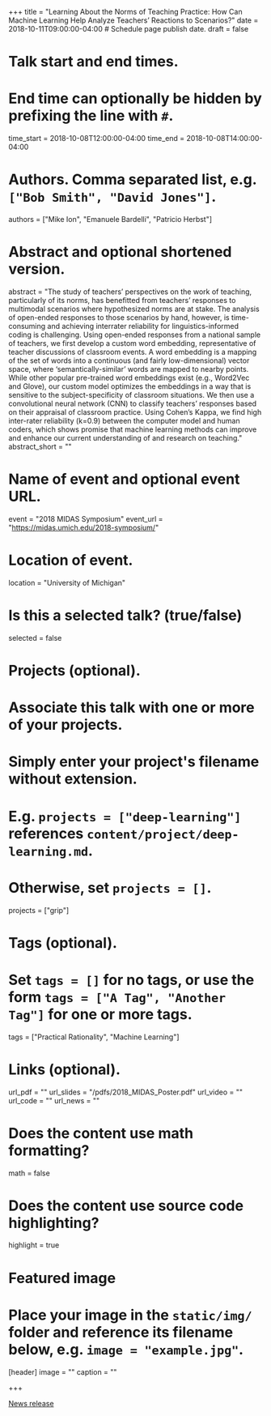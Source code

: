 +++
title = "Learning About the Norms of Teaching Practice: How Can Machine Learning Help Analyze Teachers’ Reactions to Scenarios?"
date = 2018-10-11T09:00:00-04:00  # Schedule page publish date.
draft = false

# Talk start and end times.
#   End time can optionally be hidden by prefixing the line with `#`.
time_start = 2018-10-08T12:00:00-04:00
time_end = 2018-10-08T14:00:00-04:00

# Authors. Comma separated list, e.g. `["Bob Smith", "David Jones"]`.
authors = ["Mike Ion", "Emanuele Bardelli", "Patricio Herbst"]

# Abstract and optional shortened version.
abstract = "The study of teachers’ perspectives on the work of teaching, particularly of its norms, has benefitted from teachers’ responses to multimodal scenarios where hypothesized norms are at stake. The analysis of open-ended responses to those scenarios by hand, however, is time- consuming and achieving interrater reliability for linguistics-informed coding is challenging. Using open-ended responses from a national sample of teachers, we first develop a custom word embedding, representative of teacher discussions of classroom events. A word embedding is a mapping of the set of words into a continuous (and fairly low-dimensional) vector space, where ‘semantically-similar’ words are mapped to nearby points. While other popular pre-trained word embeddings exist (e.g., Word2Vec and Glove), our custom model optimizes the embeddings in a way that is sensitive to the subject-specificity of classroom situations. We then use a convolutional neural network (CNN) to classify teachers’ responses based on their appraisal of classroom practice. Using Cohen’s Kappa, we find high inter-rater reliability (k=0.9) between the computer model and human coders, which shows promise that machine learning methods can improve and enhance our current understanding of and research on teaching."
abstract_short = ""

# Name of event and optional event URL.
event = "2018 MIDAS Symposium"
event_url = "https://midas.umich.edu/2018-symposium/"

# Location of event.
location = "University of Michigan"

# Is this a selected talk? (true/false)
selected = false

# Projects (optional).
#   Associate this talk with one or more of your projects.
#   Simply enter your project's filename without extension.
#   E.g. `projects = ["deep-learning"]` references `content/project/deep-learning.md`.
#   Otherwise, set `projects = []`.
projects = ["grip"]

# Tags (optional).
#   Set `tags = []` for no tags, or use the form `tags = ["A Tag", "Another Tag"]` for one or more tags.
tags = ["Practical Rationality", "Machine Learning"]

# Links (optional).
url_pdf = ""
url_slides = "/pdfs/2018_MIDAS_Poster.pdf"
url_video = ""
url_code = ""
url_news = ""

# Does the content use math formatting?
math = false

# Does the content use source code highlighting?
highlight = true

# Featured image
# Place your image in the `static/img/` folder and reference its filename below, e.g. `image = "example.jpg"`.
[header]
image = ""
caption = ""

+++

[News release](http://www.soe.umich.edu/news_events/news/article/emanuele_bardelli_and_michael_ions_project_awarded_most_likely_transformati/)
